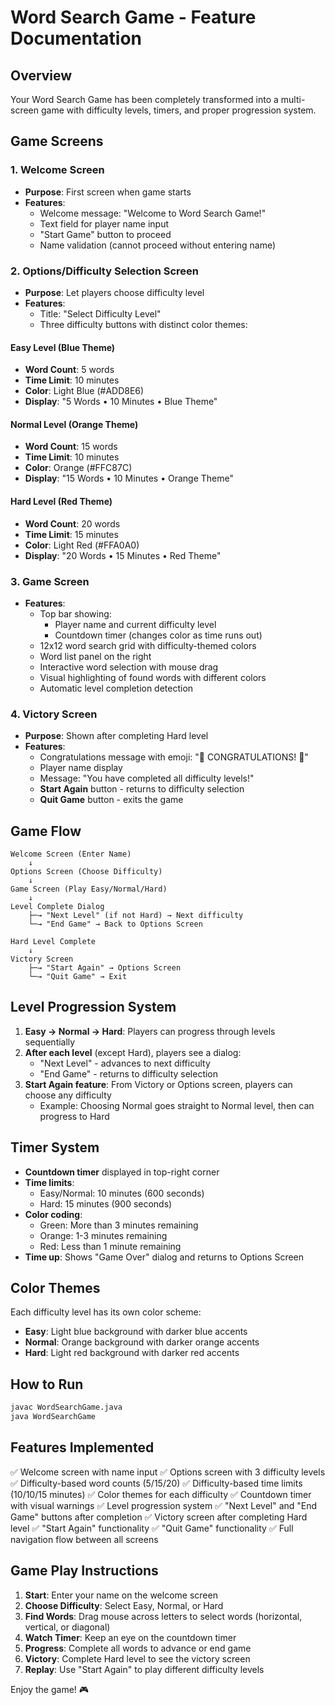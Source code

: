 # Word Search Game - Feature Documentation

## Overview
Your Word Search Game has been completely transformed into a multi-screen game with difficulty levels, timers, and proper progression system.

## Game Screens

### 1. Welcome Screen
- **Purpose**: First screen when game starts
- **Features**:
  - Welcome message: "Welcome to Word Search Game!"
  - Text field for player name input
  - "Start Game" button to proceed
  - Name validation (cannot proceed without entering name)

### 2. Options/Difficulty Selection Screen
- **Purpose**: Let players choose difficulty level
- **Features**:
  - Title: "Select Difficulty Level"
  - Three difficulty buttons with distinct color themes:

#### Easy Level (Blue Theme)
- **Word Count**: 5 words
- **Time Limit**: 10 minutes
- **Color**: Light Blue (#ADD8E6)
- **Display**: "5 Words • 10 Minutes • Blue Theme"

#### Normal Level (Orange Theme)
- **Word Count**: 15 words
- **Time Limit**: 10 minutes
- **Color**: Orange (#FFC87C)
- **Display**: "15 Words • 10 Minutes • Orange Theme"

#### Hard Level (Red Theme)
- **Word Count**: 20 words
- **Time Limit**: 15 minutes
- **Color**: Light Red (#FFA0A0)
- **Display**: "20 Words • 15 Minutes • Red Theme"

### 3. Game Screen
- **Features**:
  - Top bar showing:
    - Player name and current difficulty level
    - Countdown timer (changes color as time runs out)
  - 12x12 word search grid with difficulty-themed colors
  - Word list panel on the right
  - Interactive word selection with mouse drag
  - Visual highlighting of found words with different colors
  - Automatic level completion detection

### 4. Victory Screen
- **Purpose**: Shown after completing Hard level
- **Features**:
  - Congratulations message with emoji: "🎉 CONGRATULATIONS! 🎉"
  - Player name display
  - Message: "You have completed all difficulty levels!"
  - **Start Again** button - returns to difficulty selection
  - **Quit Game** button - exits the game

## Game Flow

```
Welcome Screen (Enter Name)
    ↓
Options Screen (Choose Difficulty)
    ↓
Game Screen (Play Easy/Normal/Hard)
    ↓
Level Complete Dialog
    ├─→ "Next Level" (if not Hard) → Next difficulty
    └─→ "End Game" → Back to Options Screen
    
Hard Level Complete
    ↓
Victory Screen
    ├─→ "Start Again" → Options Screen
    └─→ "Quit Game" → Exit
```

## Level Progression System

1. **Easy → Normal → Hard**: Players can progress through levels sequentially
2. **After each level** (except Hard), players see a dialog:
   - "Next Level" - advances to next difficulty
   - "End Game" - returns to difficulty selection
3. **Start Again feature**: From Victory or Options screen, players can choose any difficulty
   - Example: Choosing Normal goes straight to Normal level, then can progress to Hard

## Timer System

- **Countdown timer** displayed in top-right corner
- **Time limits**:
  - Easy/Normal: 10 minutes (600 seconds)
  - Hard: 15 minutes (900 seconds)
- **Color coding**:
  - Green: More than 3 minutes remaining
  - Orange: 1-3 minutes remaining
  - Red: Less than 1 minute remaining
- **Time up**: Shows "Game Over" dialog and returns to Options Screen

## Color Themes

Each difficulty level has its own color scheme:
- **Easy**: Light blue background with darker blue accents
- **Normal**: Orange background with darker orange accents
- **Hard**: Light red background with darker red accents

## How to Run

```bash
javac WordSearchGame.java
java WordSearchGame
```

## Features Implemented

✅ Welcome screen with name input
✅ Options screen with 3 difficulty levels
✅ Difficulty-based word counts (5/15/20)
✅ Difficulty-based time limits (10/10/15 minutes)
✅ Color themes for each difficulty
✅ Countdown timer with visual warnings
✅ Level progression system
✅ "Next Level" and "End Game" buttons after completion
✅ Victory screen after completing Hard level
✅ "Start Again" functionality
✅ "Quit Game" functionality
✅ Full navigation flow between all screens

## Game Play Instructions

1. **Start**: Enter your name on the welcome screen
2. **Choose Difficulty**: Select Easy, Normal, or Hard
3. **Find Words**: Drag mouse across letters to select words (horizontal, vertical, or diagonal)
4. **Watch Timer**: Keep an eye on the countdown timer
5. **Progress**: Complete all words to advance or end game
6. **Victory**: Complete Hard level to see the victory screen
7. **Replay**: Use "Start Again" to play different difficulty levels

Enjoy the game! 🎮
